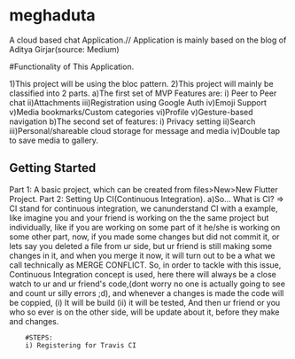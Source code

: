 # meghaduta

A cloud based chat Application.// Application is mainly based on the blog of Aditya Girjar(source: Medium)

#Functionality of This Application.

1)This project will be using the bloc pattern.
2)This project will mainly be classified into 2 parts.
 a)The first set of MVP Features are:
   i) Peer to Peer chat
   ii)Attachments
   iii)Registration using Google Auth
   iv)Emoji Support
   v)Media bookmarks/Custom categories
   vi)Profile
   v)Gesture-based navigation
 b)The second set of features:
   i) Privacy setting
   ii)Search
   iii)Personal/shareable cloud storage for message and media
   iv)Double tap to save media to gallery.

## Getting Started

Part 1: A basic project, which can be created from files>New>New Flutter Project.
Part 2: Setting Up CI(Continuous Integration).
     a)So... What is CI?
     => CI stand for continuous integration, we canunderstand CI with a example, like imagine you and your friend is working on the
        the same project but individually, like if you are working on some part of it he/she is working on some other part, now,
        if you made some changes but did not commit it, or lets say you deleted a file from ur side, but ur friend is still making
        some changes in it, and when you merge it now, it will turn out to be a what we call technically as MERGE CONFLICT. So, in
        order to tackle with this issue,  Continuous Integration concept is used, here there will always be a close watch to ur and ur friend's
        code,(dont worry no one is actually going to see and count ur silly errors ;d), and whenever a changes is made the code will be
        coppied, (i) It will be build (ii) it will be tested, And then ur friend or you who so ever is on the other side, will be update
        about it, before they make and changes.

        #STEPS:
        i) Registering for Travis CI